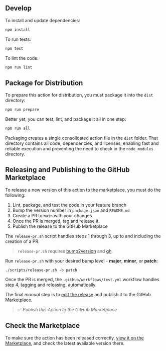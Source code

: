 ## Develop

To install and update dependencies:

```bash
npm install
```

To run tests:

```bash
npm test
```

To lint the code:

```bash
npm run lint
```

## Package for Distribution

To prepare this action for distribution, you must package it into the `dist` directory:

```bash
npm run prepare
```

Better yet, you can test, lint, and package it all in one step:

```bash
npm run all
```

Packaging creates a single consolidated action file in the `dist` folder. That directory contains all code, dependencies, and licenses, enabling fast and reliable execution and preventing the need to check in the `node_modules` directory.

## Releasing and Publishing to the GitHub Marketplace

To release a new version of this action to the marketplace, you must do the following:
 1. Lint, package, and test the code in your feature branch
 2. Bump the version number in `package.json` and `README.md`
 3. Create a PR to `main` with your changes
 4. Once the PR is merged, tag and release it
 5. Publish the release to the GitHub Marketplace

The `release-pr.sh` script handles steps 1 through 3, up to and including the creation of a PR.

> `release-pr.sh` requires [bump2version](https://pypi.org/project/bump2version/) and [gh](https://cli.github.com/manual/installation).

Run `release-pr.sh` with your desired bump level - **major**, **minor**, or **patch**:

```shell
./scripts/release-pr.sh -b patch
```

Once the PR is merged, the `.github/workflows/test.yml` workflow handles step 4, tagging and releasing, automatically.

The final *manual* step is to [edit the release](https://github.com/stackhawk/hawkscan-action/releases) and publish it to the GitHub Marketplace.

> ✅ *Publish this Action to the GitHub Marketplace*

## Check the Marketplace

To make sure the action has been released correctly, [view it on the Marketplace](https://github.com/marketplace/actions/stackhawk-hawkscan-action), and check the latest available version there.
